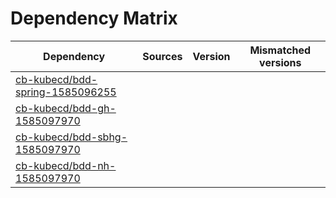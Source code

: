 # Dependency Matrix

Dependency | Sources | Version | Mismatched versions
---------- | ------- | ------- | -------------------
[cb-kubecd/bdd-spring-1585096255](https://github.com/cb-kubecd/bdd-spring-1585096255.git) |  | []() | 
[cb-kubecd/bdd-gh-1585097970](https://github.com/cb-kubecd/bdd-gh-1585097970.git) |  | []() | 
[cb-kubecd/bdd-sbhg-1585097970](https://github.com/cb-kubecd/bdd-sbhg-1585097970.git) |  | []() | 
[cb-kubecd/bdd-nh-1585097970](https://github.com/cb-kubecd/bdd-nh-1585097970.git) |  | []() | 
